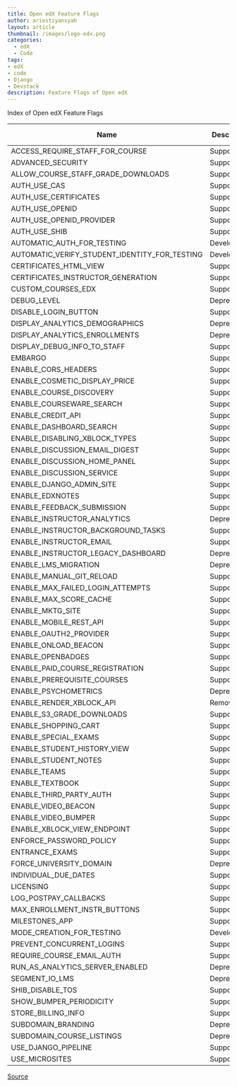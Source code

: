 ```yaml
---
title: Open edX Feature Flags
author: ariestiyansyah
layout: article
thumbnail: /images/logo-edx.png
categories:
  - edX
  - Code
tags:
- edX
- code
- Django
- Devstack
description: Feature Flags of Open edX
---
```


Index of Open edX Feature Flags

| Name                                          | Description | Default Value |
|-----------------------------------------------|-------------|---------------|
| ACCESS_REQUIRE_STAFF_FOR_COURSE               | Supported   | FALSE         |
| ADVANCED_SECURITY                             | Supported   | TRUE          |
| ALLOW_COURSE_STAFF_GRADE_DOWNLOADS            | Supported   | FALSE         |
| AUTH_USE_CAS                                  | Supported   | TRUE          |
| AUTH_USE_CERTIFICATES                         | Supported   | FALSE         |
| AUTH_USE_OPENID                               | Supported   | FALSE         |
| AUTH_USE_OPENID_PROVIDER                      | Supported   | FALSE         |
| AUTH_USE_SHIB                                 | Supported   | FALSE         |
| AUTOMATIC_AUTH_FOR_TESTING                    | Development | FALSE         |
| AUTOMATIC_VERIFY_STUDENT_IDENTITY_FOR_TESTING | Development | FALSE         |
| CERTIFICATES_HTML_VIEW                        | Supported   | FALSE         |
| CERTIFICATES_INSTRUCTOR_GENERATION            | Supported   | FALSE         |
| CUSTOM_COURSES_EDX                            | Supported   | FALSE         |
| DEBUG_LEVEL                                   | Deprecated  | 0             |
| DISABLE_LOGIN_BUTTON                          | Supported   | FALSE         |
| DISPLAY_ANALYTICS_DEMOGRAPHICS                | Deprecated  | TRUE          |
| DISPLAY_ANALYTICS_ENROLLMENTS                 | Deprecated  | TRUE          |
| DISPLAY_DEBUG_INFO_TO_STAFF                   | Supported   | TRUE          |
| EMBARGO                                       | Supported   | FALSE         |
| ENABLE_CORS_HEADERS                           | Supported   | FALSE         |
| ENABLE_COSMETIC_DISPLAY_PRICE                 | Supported   | FALSE         |
| ENABLE_COURSE_DISCOVERY                       | Supported   | FALSE         |
| ENABLE_COURSEWARE_SEARCH                      | Supported   | FALSE         |
| ENABLE_CREDIT_API                             | Supported   | FALSE         |
| ENABLE_DASHBOARD_SEARCH                       | Supported   | FALSE         |
| ENABLE_DISABLING_XBLOCK_TYPES                 | Supported   | TRUE          |
| ENABLE_DISCUSSION_EMAIL_DIGEST                | Supported   | FALSE         |
| ENABLE_DISCUSSION_HOME_PANEL                  | Supported   | FALSE         |
| ENABLE_DISCUSSION_SERVICE                     | Supported   | TRUE          |
| ENABLE_DJANGO_ADMIN_SITE                      | Supported   | TRUE          |
| ENABLE_EDXNOTES                               | Supported   | FALSE         |
| ENABLE_FEEDBACK_SUBMISSION                    | Supported   | FALSE         |
| ENABLE_INSTRUCTOR_ANALYTICS                   | Deprecated  | FALSE         |
| ENABLE_INSTRUCTOR_BACKGROUND_TASKS            | Supported   | TRUE          |
| ENABLE_INSTRUCTOR_EMAIL                       | Supported   | TRUE          |
| ENABLE_INSTRUCTOR_LEGACY_DASHBOARD            | Deprecated  | FALSE         |
| ENABLE_LMS_MIGRATION                          | Deprecated  | FALSE         |
| ENABLE_MANUAL_GIT_RELOAD                      | Supported   | FALSE         |
| ENABLE_MAX_FAILED_LOGIN_ATTEMPTS              | Supported   | TRUE          |
| ENABLE_MAX_SCORE_CACHE                        | Supported   | TRUE          |
| ENABLE_MKTG_SITE                              | Supported   | FALSE         |
| ENABLE_MOBILE_REST_API                        | Supported   | FALSE         |
| ENABLE_OAUTH2_PROVIDER                        | Supported   | FALSE         |
| ENABLE_ONLOAD_BEACON                          | Supported   | FALSE         |
| ENABLE_OPENBADGES                             | Supported   | FALSE         |
| ENABLE_PAID_COURSE_REGISTRATION               | Supported   | FALSE         |
| ENABLE_PREREQUISITE_COURSES                   | Supported   | FALSE         |
| ENABLE_PSYCHOMETRICS                          | Deprecated  | FALSE         |
| ENABLE_RENDER_XBLOCK_API                      | Removed     | FALSE         |
| ENABLE_S3_GRADE_DOWNLOADS                     | Supported   | FALSE         |
| ENABLE_SHOPPING_CART                          | Supported   | FALSE         |
| ENABLE_SPECIAL_EXAMS                          | Supported   | FALSE         |
| ENABLE_STUDENT_HISTORY_VIEW                   | Supported   | TRUE          |
| ENABLE_STUDENT_NOTES                          | Supported   | TRUE          |
| ENABLE_TEAMS                                  | Supported   | FALSE         |
| ENABLE_TEXTBOOK                               | Supported   | TRUE          |
| ENABLE_THIRD_PARTY_AUTH                       | Supported   | FALSE         |
| ENABLE_VIDEO_BEACON                           | Supported   | FALSE         |
| ENABLE_VIDEO_BUMPER                           | Supported   | FALSE         |
| ENABLE_XBLOCK_VIEW_ENDPOINT                   | Supported   | FALSE         |
| ENFORCE_PASSWORD_POLICY                       | Supported   | TRUE          |
| ENTRANCE_EXAMS                                | Supported   | FALSE         |
| FORCE_UNIVERSITY_DOMAIN                       | Deprecated  | FALSE         |
| INDIVIDUAL_DUE_DATES                          | Supported   | FALSE         |
| LICENSING                                     | Supported   | FALSE         |
| LOG_POSTPAY_CALLBACKS                         | Supported   | TRUE          |
| MAX_ENROLLMENT_INSTR_BUTTONS                  | Supported   | 200           |
| MILESTONES_APP                                | Supported   | FALSE         |
| MODE_CREATION_FOR_TESTING                     | Development | FALSE         |
| PREVENT_CONCURRENT_LOGINS                     | Supported   | TRUE          |
| REQUIRE_COURSE_EMAIL_AUTH                     | Supported   | TRUE          |
| RUN_AS_ANALYTICS_SERVER_ENABLED               | Deprecated  | FALSE         |
| SEGMENT_IO_LMS                                | Deprecated  | FALSE         |
| SHIB_DISABLE_TOS                              | Supported   | FALSE         |
| SHOW_BUMPER_PERIODICITY                       | Supported   | 7*24*3600     |
| STORE_BILLING_INFO                            | Supported   | FALSE         |
| SUBDOMAIN_BRANDING                            | Deprecated  | FALSE         |
| SUBDOMAIN_COURSE_LISTINGS                     | Deprecated  | FALSE         |
| USE_DJANGO_PIPELINE                           | Supported   | TRUE          |
| USE_MICROSITES                                | Supported   | FALSE         |


[Source](http://edx.readthedocs.org/projects/edx-installing-configuring-and-running/en/latest/feature_flags/feature_flag_index.html)